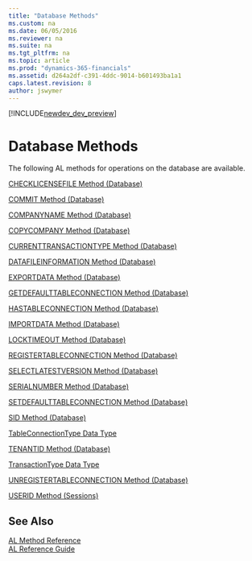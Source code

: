 ```yaml
---
title: "Database Methods"
ms.custom: na
ms.date: 06/05/2016
ms.reviewer: na
ms.suite: na
ms.tgt_pltfrm: na
ms.topic: article
ms.prod: "dynamics-365-financials"
ms.assetid: d264a2df-c391-4ddc-9014-b601493ba1a1
caps.latest.revision: 8
author: jswymer
---
```


[!INCLUDE[newdev_dev_preview](../includes/newdev_dev_preview.md)]

# Database Methods
The following AL methods for operations on the database are available.

[CHECKLICENSEFILE Method \(Database\)](devenv-CHECKLICENSEFILE-Method-Database.md)  

[COMMIT Method \(Database\)](devenv-COMMIT-Method-Database.md)  

[COMPANYNAME Method \(Database\)](devenv-COMPANYNAME-Method-Database.md)  

[COPYCOMPANY Method \(Database\)](devenv-COPYCOMPANY-Method-Database.md)  

[CURRENTTRANSACTIONTYPE Method \(Database\)](devenv-CURRENTTRANSACTIONTYPE-Method-Database.md)  

[DATAFILEINFORMATION Method \(Database\)](devenv-DATAFILEINFORMATION-Method-Database.md)  

[EXPORTDATA Method \(Database\)](devenv-EXPORTDATA-Method-Database.md)  

[GETDEFAULTTABLECONNECTION Method \(Database\)](devenv-GETDEFAULTTABLECONNECTION-Method-Database.md)  

[HASTABLECONNECTION Method \(Database\)](devenv-HASTABLECONNECTION-Method-Database.md)  

[IMPORTDATA Method \(Database\)](devenv-IMPORTDATA-Method-Database.md)  

[LOCKTIMEOUT Method \(Database\)](devenv-LOCKTIMEOUT-Method-Database.md)  

[REGISTERTABLECONNECTION Method \(Database\)](devenv-REGISTERTABLECONNECTION-Method-Database.md)  

[SELECTLATESTVERSION Method \(Database\)](devenv-SELECTLATESTVERSION-Method-Database.md)  

[SERIALNUMBER Method \(Database\)](devenv-SERIALNUMBER-Method-Database.md)  

[SETDEFAULTTABLECONNECTION Method \(Database\)](devenv-SETDEFAULTTABLECONNECTION-Method-Database.md)  

[SID Method \(Database\)](devenv-SID-Method-Database.md)  

[TableConnectionType Data Type](../datatypes/devenv-TableConnectionType-Data-Type.md)  

[TENANTID Method \(Database\)](devenv-TENANTID-Method-Database.md)  

[TransactionType Data Type](../datatypes/devenv-TransactionType-Data-Type.md)  

[UNREGISTERTABLECONNECTION Method \(Database\)](devenv-UNREGISTERTABLECONNECTION-Method-Database.md)  

[USERID Method \(Sessions\)](devenv-USERID-Method-Sessions.md)  

## See Also  
 [AL Method Reference](devenv-al-method-reference.md)   
 [AL Reference Guide](../devenv-al-reference-guide.md)   
 <!--Links [Development](devenv-Development.md) -->
